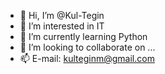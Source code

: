 - 👋 Hi, I’m @Kul-Tegin
- 👀 I’m interested in IT
- 🌱 I’m currently learning Python
- 💞️ I’m looking to collaborate on ...
- 📫 E-mail: kulteginm@gmail.com

<!---
Kul-Tegin/Kul-Tegin is a ✨ special ✨ repository because its `README.md` (this file) appears on your GitHub profile.
You can click the Preview link to take a look at your changes.
--->
